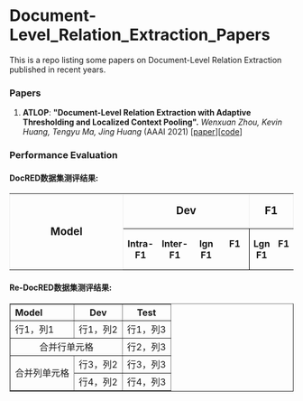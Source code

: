 # Document-Level_Relation_Extraction_Papers
This is a repo listing some papers on Document-Level Relation Extraction published in recent years.

### Papers
1. **ATLOP**: **"Document-Level Relation Extraction with Adaptive Thresholding and Localized Context Pooling".**
*Wenxuan Zhou, Kevin Huang, Tengyu Ma, Jing Huang* (AAAI 2021)  \[[paper](https://arxiv.org/pdf/2010.11304.pdf)\]\[[code](https://github.com/wzhouad/ATLOP)\]

### Performance Evaluation

<h4>DocRED数据集测评结果:</h4>
<table width="100%" class=MsoTableGrid border=1 cellspacing=0 cellpadding=0
 style='border-collapse:collapse;border:none;mso-border-alt:solid windowtext .5pt;
 mso-yfti-tbllook:1184;mso-padding-alt:0cm 5.4pt 0cm 5.4pt'>

 <tr style='mso-yfti-irow:0;mso-yfti-firstrow:yes'>
  <td width='40%' rowspan=2>
  <p class=MsoNormal align=center style='text-align:center'><b><span
  lang=EN-US style='font-size:14.0pt'>Model<o:p></o:p></span></b></p>
  </td>

  <td width='40%' colspan=4 valign=top>
  <p class=MsoNormal align=center style='text-align:center'><b><span
  lang=EN-US style='font-size:14.0pt'>Dev<o:p></o:p></span></b></p>
  </td>

  <td width='10%' colspan=2 valign=top>
  <p class=MsoNormal align=center style='text-align:center'><b><span
  lang=EN-US style='font-size:14.0pt'>F1<o:p></o:p></span></b></p>
  </td>
 </tr>

 <tr style='mso-yfti-irow:1'>
  <td width='10%' valign=top style='width:56.4pt;border:none;border-bottom:solid windowtext 1.0pt;
  mso-border-left-alt:solid windowtext .5pt;mso-border-left-alt:solid windowtext .5pt;
  mso-border-bottom-alt:solid windowtext .5pt;padding:0cm 5.4pt 0cm 5.4pt'>
  <p class=MsoNormal align=center style='text-align:center'><b><span
  lang=EN-US>Intra-F1<o:p></o:p></span></b></p>
  </td>
  <td width='10%' valign=top style='width:56.4pt;border:none;border-bottom:solid windowtext 1.0pt;
  mso-border-bottom-alt:solid windowtext .5pt;padding:0cm 5.4pt 0cm 5.4pt'>
  <p class=MsoNormal align=center style='text-align:center'><b><span
  lang=EN-US>Inter-F1<o:p></o:p></span></b></p>
  </td>
  <td width='10%' valign=top style='width:57.4pt;border:none;border-bottom:solid windowtext 1.0pt;
  mso-border-bottom-alt:solid windowtext .5pt;padding:0cm 5.4pt 0cm 5.4pt'>
  <p class=MsoNormal align=center style='text-align:center'><b><span
  lang=EN-US>lgn F1<o:p></o:p></span></b></p>
  </td>
  <td width='10%' valign=top style='width:57.45pt;border-top:none;border-left:
  none;border-bottom:solid windowtext 1.0pt;border-right:solid windowtext 1.0pt;
  mso-border-bottom-alt:solid windowtext .5pt;mso-border-right-alt:solid windowtext .5pt;
  padding:0cm 5.4pt 0cm 5.4pt'>
  <p class=MsoNormal align=center style='text-align:center'><b><span
  lang=EN-US>F1<o:p></o:p></span></b></p>
  </td>
  <td width='10%' valign=top style='width:55.5pt;border:none;border-bottom:solid windowtext 1.0pt;
  mso-border-left-alt:solid windowtext .5pt;mso-border-left-alt:solid windowtext .5pt;
  mso-border-bottom-alt:solid windowtext .5pt;padding:0cm 5.4pt 0cm 5.4pt'>
  <p class=MsoNormal align=center style='text-align:center'><b><span
  lang=EN-US>Lgn F1<o:p></o:p></span></b></p>
  </td>
  <td width='10%' valign=top style='width:55.5pt;border:none;border-bottom:solid windowtext 1.0pt;
  mso-border-bottom-alt:solid windowtext .5pt;padding:0cm 5.4pt 0cm 5.4pt'>
  <p class=MsoNormal align=center style='text-align:center'><b><span
  lang=EN-US>F1<o:p></o:p></span></b></p>
  </td>
 </tr>

</table>

<h4>Re-DocRED数据集测评结果:</h4>
<table border="1" width="500px" cellspacing="10">
<tr>
  <th align="left">Model</th>
  <th align="center">Dev</th>
  <th align="center">Test</th>
</tr>
<tr>
  <td>行1，列1</td>
  <td>行1，列2</td>
  <td>行1，列3</td>
</tr>
<tr>
  <td colspan="2" align="center">合并行单元格</td>
  <td>行2，列3</td>
</tr>
<tr>
  <td rowspan="2" align="center">合并列单元格</td>
  <td>行3，列2</td>
  <td>行3，列3</td>
</tr>
<tr>
  <td>行4，列2</th>
  <td>行4，列3</td>
</tr>
</table>

